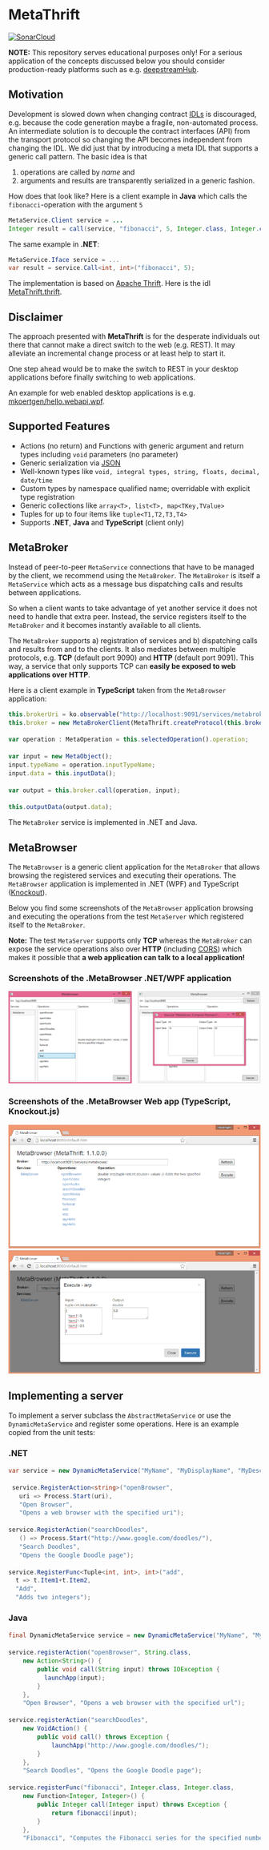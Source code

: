 # MetaThrift

[![SonarCloud](https://sonarcloud.io/api/project_badges/measure?project=inc.awesome.metathrift%3Ametathrift&metric=alert_status)](https://sonarcloud.io/dashboard?id=inc.awesome.metathrift:metathrift)

**NOTE:** This repository serves educational purposes only! For a serious application of the concepts discussed below you should consider production-ready platforms such as e.g. [deepstreamHub](https://deepstreamhub.com/open-source/?io).

## Motivation

Development is slowed down when changing contract [IDLs](https://thrift.apache.org/docs/idl) is discouraged, e.g. because the code generation maybe a fragile, non-automated process. An intermediate solution is to decouple the contract interfaces (API) from the transport protocol so changing the API becomes independent from changing the IDL. We did just that by introducing a meta IDL that supports a generic call pattern. The basic idea is that

1. operations are called by *name* and
2. arguments and results are transparently serialized in a generic fashion.

How does that look like? Here is a client example in **Java** which calls the `fibonacci`-operation with the argument `5`

```java
MetaService.Client service = ...
Integer result = call(service, "fibonacci", 5, Integer.class, Integer.class);
```

The same example in **.NET**:

```csharp
MetaService.Iface service = ...
var result = service.Call<int, int>("fibonacci", 5);
```

The implementation is based on [Apache Thrift](https://thrift.apache.org/). Here is the idl [MetaThrift.thrift](MetaThrift.thrift).

## Disclaimer

The approach presented with **MetaThrift** is for the desperate individuals out there that cannot make a direct switch to the web (e.g. REST). It may alleviate an incremental change process or at least help to start it.

One step ahead would be to make the switch to REST in your desktop applications before finally switching to web applications.

An example for web enabled desktop applications is e.g. [mkoertgen/hello.webapi.wpf](https://github.com/mkoertgen/hello.webapi.wpf).

## Supported Features

- Actions (no return) and Functions with generic argument and return types including `void` parameters (no parameter)
- Generic serialization via [JSON](http://de.wikipedia.org/wiki/JavaScript_Object_Notation)
- Well-known types like `void, integral types, string, floats, decimal, date/time`
- Custom types by namespace qualified name; overridable with explicit type registration
- Generic collections like `array<T>, list<T>, map<TKey,TValue>`
- Tuples for up to four items like `tuple<T1,T2,T3,T4>`
- Supports **.NET**, **Java** and **TypeScript** (client only)

## MetaBroker

Instead of peer-to-peer `MetaService` connections that have to be managed by the client, we recommend using the `MetaBroker`. The `MetaBroker` is itself a `MetaService` which acts as a message bus dispatching calls and results between applications.

So when a client wants to take advantage of yet another service it does not need to handle that extra peer. Instead, the service registers itself to the `MetaBroker` and it becomes instantly available to all clients.

The `MetaBroker` supports a) registration of services and b) dispatching calls and results from and to the clients.
It also mediates between multiple protocols, e.g. **TCP** (default port 9090) and **HTTP** (default port 9091). This way, a service that only supports TCP can **easily be exposed to web applications over HTTP**.

Here is a client example in **TypeScript** taken from the `MetaBrowser` application:

```typescript
this.brokerUri = ko.observable("http://localhost:9091/services/metabroker/");
this.broker = new MetaBrokerClient(MetaThrift.createProtocol(this.brokerUri()));

var operation : MetaOperation = this.selectedOperation().operation;

var input = new MetaObject();
input.typeName = operation.inputTypeName;
input.data = this.inputData();

var output = this.broker.call(operation, input);

this.outputData(output.data);
```

The `MetaBroker` service is implemented in .NET and Java.

## MetaBrowser

The `MetaBrowser` is a generic client application for the `MetaBroker` that allows browsing the registered services and executing their operations. The `MetaBrowser` application is implemented in .NET (WPF) and TypeScript ([Knockout](http://knockoutjs.com/)).

Below you find some screenshots of the `MetaBrowser` application browsing and executing the operations from the test `MetaServer` which registered itself to the `MetaBroker`.

**Note:** The test `MetaServer` supports only **TCP** whereas the `MetaBroker` can expose the service operations also over **HTTP** (including [CORS](https://en.wikipedia.org/wiki/Cross-origin_resource_sharing)) which makes it possible that **a web application can talk to a local application!**

### Screenshots of the .MetaBrowser .NET/WPF application

![MetaBrowser .NET/WPF application](img/MetaBrowser_net.png)

### Screenshots of the .MetaBrowser Web app (TypeScript, Knockout.js)

![MetaBrowser Web app (TypeScript)](img/MetaBrowser_ts.png)

## Implementing a server

To implement a server subclass the `AbstractMetaService` or use the `DynamicMetaService` and register some operations. Here is an example copied from the unit tests:

### .NET

```csharp
var service = new DynamicMetaService("MyName", "MyDisplayName", "MyDescription");

 service.RegisterAction<string>("openBrowser",
   uri => Process.Start(uri),
   "Open Browser",
   "Opens a web browser with the specified uri");

service.RegisterAction("searchDoodles",
   () => Process.Start("http://www.google.com/doodles/"),
   "Search Doodles",
   "Opens the Google Doodle page");

service.RegisterFunc<Tuple<int, int>, int>("add",
  t => t.Item1+t.Item2,
  "Add",
  "Adds two integers");
```

### Java

```java
final DynamicMetaService service = new DynamicMetaService("MyName", "MyDisplayName", "MyDescription");

service.registerAction("openBrowser", String.class,
    new Action<String>() {
        public void call(String input) throws IOException {
          launchApp(input);
        }
    },
    "Open Browser", "Opens a web browser with the specified url");

service.registerAction("searchDoodles",
    new VoidAction() {
        public void call() throws Exception {
            launchApp("http://www.google.com/doodles/");
        }
    },
    "Search Doodles", "Opens the Google Doodle page");

service.registerFunc("fibonacci", Integer.class, Integer.class,
    new Function<Integer, Integer>() {
        public Integer call(Integer input) throws Exception {
            return fibonacci(input);
        }
    },
    "Fibonacci", "Computes the Fibonacci series for the specified number");
```
